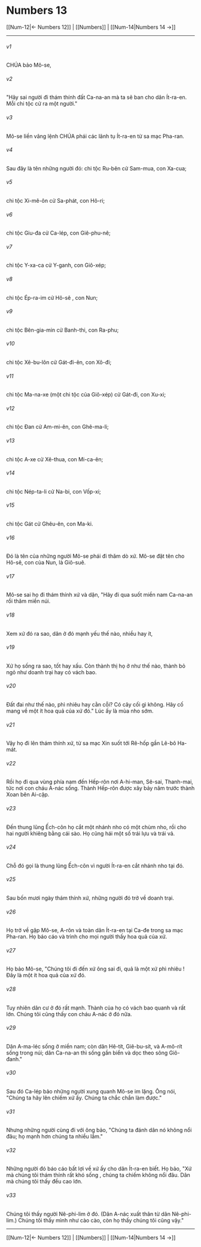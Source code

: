 # Numbers 13

[[Num-12|← Numbers 12]] | [[Numbers]] | [[Num-14|Numbers 14 →]]
***



###### v1 
CHÚA bảo Mô-se, 

###### v2 
"Hãy sai người đi thám thính đất Ca-na-an mà ta sẽ ban cho dân Ít-ra-en. Mỗi chi tộc cử ra một người." 

###### v3 
Mô-se liền vâng lệnh CHÚA phái các lãnh tụ Ít-ra-en từ sa mạc Pha-ran. 

###### v4 
Sau đây là tên những người đó: chi tộc Ru-bên cử Sam-mua, con Xa-cua; 

###### v5 
chi tộc Xi-mê-ôn cử Sa-phát, con Hô-ri; 

###### v6 
chi tộc Giu-đa cử Ca-lép, con Giê-phu-nê; 

###### v7 
chi tộc Y-xa-ca cử Y-ganh, con Giô-xép; 

###### v8 
chi tộc Ép-ra-im cử Hô-sê , con Nun; 

###### v9 
chi tộc Bên-gia-min cử Banh-thi, con Ra-phu; 

###### v10 
chi tộc Xê-bu-lôn cử Gát-đi-ên, con Xô-đi; 

###### v11 
chi tộc Ma-na-xe (một chi tộc của Giô-xép) cử Gát-đi, con Xu-xi; 

###### v12 
chi tộc Đan cử Am-mi-ên, con Ghê-ma-li; 

###### v13 
chi tộc A-xe cử Xê-thua, con Mi-ca-ên; 

###### v14 
chi tộc Nép-ta-li cử Na-bi, con Vốp-xi; 

###### v15 
chi tộc Gát cử Ghêu-ên, con Ma-ki. 

###### v16 
Đó là tên của những người Mô-se phái đi thăm dò xứ. Mô-se đặt tên cho Hô-sê, con của Nun, là Giô-suê. 

###### v17 
Mô-se sai họ đi thám thính xứ và dặn, "Hãy đi qua suốt miền nam Ca-na-an rồi thăm miền núi. 

###### v18 
Xem xứ đó ra sao, dân ở đó mạnh yếu thế nào, nhiều hay ít, 

###### v19 
Xứ họ sống ra sao, tốt hay xấu. Còn thành thị họ ở như thế nào, thành bỏ ngỏ như doanh trại hay có vách bao. 

###### v20 
Đất đai như thế nào, phì nhiêu hay cằn cỗi? Có cây cối gì không. Hãy cố mang về một ít hoa quả của xứ đó." Lúc ấy là mùa nho sớm. 

###### v21 
Vậy họ đi lên thám thính xứ, từ sa mạc Xin suốt tới Rê-hốp gần Lê-bô Ha-mát. 

###### v22 
Rồi họ đi qua vùng phía nam đến Hếp-rôn nơi A-hi-man, Sê-sai, Thanh-mai, tức nơi con cháu A-nác sống. Thành Hếp-rôn được xây bảy năm trước thành Xoan bên Ai-cập. 

###### v23 
Đến thung lũng Ếch-côn họ cắt một nhánh nho có một chùm nho, rồi cho hai người khiêng bằng cái sào. Họ cũng hái một số trái lựu và trái vả. 

###### v24 
Chỗ đó gọi là thung lũng Ếch-côn vì người Ít-ra-en cắt nhánh nho tại đó. 

###### v25 
Sau bốn mươi ngày thám thính xứ, những người đó trở về doanh trại. 

###### v26 
Họ trở về gặp Mô-se, A-rôn và toàn dân Ít-ra-en tại Ca-đe trong sa mạc Pha-ran. Họ báo cáo và trình cho mọi người thấy hoa quả của xứ. 

###### v27 
Họ bảo Mô-se, "Chúng tôi đi đến xứ ông sai đi, quả là một xứ phì nhiêu ! Đây là một ít hoa quả của xứ đó. 

###### v28 
Tuy nhiên dân cư ở đó rất mạnh. Thành của họ có vách bao quanh và rất lớn. Chúng tôi cũng thấy con cháu A-nác ở đó nữa. 

###### v29 
Dân A-ma-léc sống ở miền nam; còn dân Hê-tít, Giê-bu-sít, và A-mô-rít sống trong núi; dân Ca-na-an thì sống gần biển và dọc theo sông Giô-đanh." 

###### v30 
Sau đó Ca-lép bảo những người xung quanh Mô-se im lặng. Ông nói, "Chúng ta hãy lên chiếm xứ ấy. Chúng ta chắc chắn làm được." 

###### v31 
Nhưng những người cùng đi với ông bảo, "Chúng ta đánh dân nó không nổi đâu; họ mạnh hơn chúng ta nhiều lắm." 

###### v32 
Những người đó báo cáo bất lợi về xứ ấy cho dân Ít-ra-en biết. Họ bảo, "Xứ mà chúng tôi thám thính rất khó sống , chúng ta chiếm không nổi đâu. Dân mà chúng tôi thấy đều cao lớn. 

###### v33 
Chúng tôi thấy người Nê-phi-lim ở đó. (Dân A-nác xuất thân từ dân Nê-phi-lim.) Chúng tôi thấy mình như cào cào, còn họ thấy chúng tôi cũng vậy."

***
[[Num-12|← Numbers 12]] | [[Numbers]] | [[Num-14|Numbers 14 →]]
